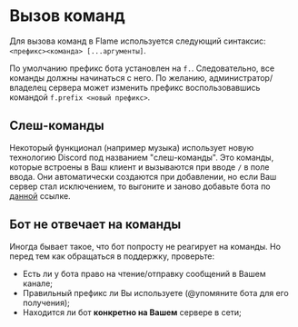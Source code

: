 # Вызов команд

Для вызова команд в Flame используется следующий синтаксис: `<префикс><команда> [...аргументы]`.

По умолчанию префикс бота установлен на `f.`. Следовательно, все команды должны начинаться с него. По желанию, администратор/владелец сервера может изменить префикс воспользовавшись командой `f.prefix <новый префикс>`.

## Слеш-команды
Некоторый функционал (например музыка) использует новую технологию Discord под названием "слеш-команды". 
Это команды, которые встроены в Ваш клиент и вызываются при вводе `/` в поле ввода. 
Они автоматически создаются при добавлении, но если Ваш сервер стал исключением, то выгоните и заново добавьте бота по [данной](https://discord.com/api/oauth2/authorize?client_id=681096280193368073&permissions=8&redirect_uri=http%3A%2F%2Flocalhost%3A3000%2Flogin%2Fcallback&scope=bot%20applications.commands) ссылке.

## Бот не отвечает на команды
Иногда бывает такое, что бот попросту не реагирует на команды. Но перед тем как обращаться в поддержку, проверьте:

* Есть ли у бота право на чтение/отправку сообщений в Вашем канале;
* Правильный префикс ли Вы используете (@упомяните бота для его получения);
* Находится ли бот **конкретно на Вашем** сервере в сети;